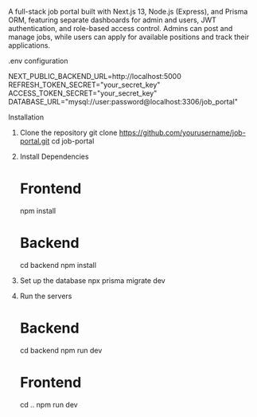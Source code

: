 A full-stack job portal built with Next.js 13, Node.js (Express), and Prisma ORM, featuring separate dashboards for admin and users, JWT authentication, and role-based access control.
Admins can post and manage jobs, while users can apply for available positions and track their applications.

.env configuration

NEXT_PUBLIC_BACKEND_URL=http://localhost:5000
REFRESH_TOKEN_SECRET="your_secret_key"
ACCESS_TOKEN_SECRET="your_secret_key"
DATABASE_URL="mysql://user:password@localhost:3306/job_portal"

Installation

1. Clone the repository
   git clone https://github.com/yourusername/job-portal.git
   cd job-portal

2. Install Dependencies

   # Frontend

   npm install

   # Backend

   cd backend
   npm install

3. Set up the database
   npx prisma migrate dev

4. Run the servers

   # Backend

   cd backend
   npm run dev

   # Frontend

   cd ..
   npm run dev
